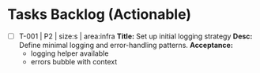 # Tasks Backlog (Actionable)

- [ ] T-001 | P2 | size:s | area:infra
  **Title:** Set up initial logging strategy
  **Desc:** Define minimal logging and error-handling patterns.
  **Acceptance:**
  - logging helper available
  - errors bubble with context
